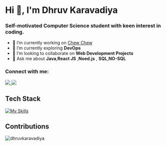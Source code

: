 <h1 align="left">Hi 👋, I'm Dhruv Karavadiya</h1>
<h3 align="left">Self-motivated Computer Science student with keen interest in coding.</h3>

- 🔭 I’m currently working on <a href ="https://github.com/dhruvkaravadiya/food-ordering-app">Chew Chew</a>
- 🌱 I’m currently exploring **DevOps**
- 👯 I’m looking to collaborate on **Web Development Projects**
- 💬 Ask me about **Java**,**React JS** ,**Noed.js** , **SQL**,**NO-SQL**

<h3>Connect with me: </h3>
<a href="https://mail.google.com/mail/?view=cm&fs=1&to=dhruvkaravadiya22@gmail.com">
    <img src="https://skillicons.dev/icons?i=gmail" />
  </a>
  <a href="https://linkedin.com/in/dhruvkaravadiya">
    <img src="https://skillicons.dev/icons?i=linkedin" />
  </a>

## Tech Stack
[![My Skills](https://skillicons.dev/icons?i=js,ts,java,py,c,cs,bash,css,html,react,nextjs,nodejs,express,redux,mongodb,redis,mysql,sqlite,docker,linux,git,nginx,jest,tailwind,bootstrap,materialui,babel,vite,figma,vscode,webpack,postman,idea&perline=11)](https://skillicons.dev)

## Contributions
<p><img align="center" src="https://github-readme-streak-stats.herokuapp.com/?user=dhruvkaravadiya&theme=dark" alt="dhruvkaravadiya" title_color=ff7800&text_color=ffffff&bg_color=000000 /></p>
